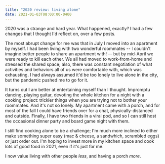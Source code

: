 ```yaml
---
title: "2020 review: living alone"
date: 2021-01-03T08:00:00-0400
---
```


2020 was a strange and hard year. What happened, exactly? I had a few changes
that I thought I'd reflect on, over a few posts.

The most abrupt change for me was that in July I moved into an apartment by
myself. I had been living with two wonderful roommates -- I couldn't imagine
better people to share an apartment with! -- but by mid-April we were ready
to kill each other. We all had moved to work-from-home and stressed the
shared space; also, there was constant negotiation of what activities and
behaviors all of us were comfortable with, which was exhausting. I had always
assumed it'd be too lonely to live alone in the city, but the pandemic pushed
me to go for it.

It turns out I am better at entertaining myself than I thought. Impromptu
dancing, playing guitar, devoting the whole kitchen for a night with a
cooking project: trickier things when you are trying not to bother your
roommates. And it's not so lonely. My apartment came with a porch, and for
most of the fall I could have friends over for a chat, physically-distanced
and outside. Finally, I have two friends in a viral pod, and so I can still
host the occasional dinner party and board game night with them.

I still find cooking alone to be a challenge; I'm much more inclined to
either make something super easy (mac & cheese, a sandwhich, scrambled eggs)
or just order out. I'm hoping to invest more in my kitchen space and cook
lots of good food in 2021, even if it's just for me.

I now value living with other people _less_, and having a porch _more_.
